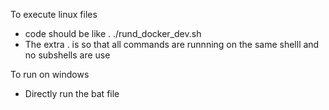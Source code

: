To execute linux files 

-  code should be like . ./rund_docker_dev.sh
-  The extra . is so that all commands are runnning on the same shelll and no subshells are use

To run on windows 

- Directly run the bat file